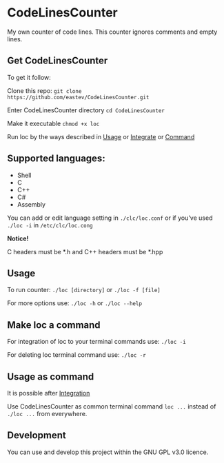 # CodeLinesCounter
My own counter of code lines.
This counter ignores comments and empty lines.

## Get CodeLinesCounter
To get it follow:

Clone this repo: `git clone https://github.com/eastev/CodeLinesCounter.git`

Enter CodeLinesCounter directory `cd CodeLinesCounter`

Make it executable `chmod +x loc`

Run loc by the ways described in [Usage](#usage) or [Integrate](#make-loc-a-command) or [Command](#usage-as-command)

## Supported languages:
* Shell
* C
* C++
* C#
* Assembly

You can add or edit language setting in `./clc/loc.conf` or if you've used `./loc -i` in `/etc/clc/loc.cong` 

**Notice!**

C headers must be *.h and C++ headers must be *.hpp

## Usage
To run counter: `./loc [directory]` or `./loc -f [file]`

For more options use: `./loc -h` or `./loc --help`

## Make loc a command
For integration of loc to your terminal commands use: `./loc -i`

For deleting loc terminal command use: `./loc -r`

## Usage as command
It is possible after [Integration](#make-loc-a-command)

Use CodeLinesCounter as common terminal command `loc ...` instead of `./loc ...` from everywhere.

## Development 
You can use and develop this project within the GNU GPL v3.0 licence.
